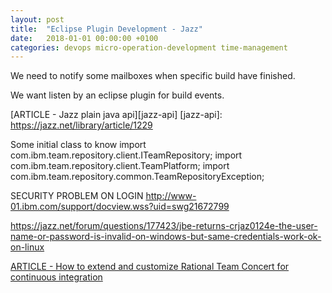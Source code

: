 ```yaml
---
layout: post
title:  "Eclipse Plugin Development - Jazz"
date:   2018-01-01 00:00:00 +0100
categories: devops micro-operation-development time-management
---
```


We need to notify some mailboxes when specific build have finished.

We want listen by an eclipse plugin for build events.


[ARTICLE - Jazz plain java api][jazz-api]
[jazz-api]: https://jazz.net/library/article/1229

Some initial class to know
import com.ibm.team.repository.client.ITeamRepository;
import com.ibm.team.repository.client.TeamPlatform;
import com.ibm.team.repository.common.TeamRepositoryException;


SECURITY PROBLEM ON LOGIN
http://www-01.ibm.com/support/docview.wss?uid=swg21672799

https://jazz.net/forum/questions/177423/jbe-returns-crjaz0124e-the-user-name-or-password-is-invalid-on-windows-but-same-credentials-work-ok-on-linux


[ARTICLE - How to extend and customize Rational Team Concert for continuous integration][RTC]

[RTC]: https://www.ibm.com/developerworks/library/d-extend-customize-rational-team-concert-continuous-integration/index.html
